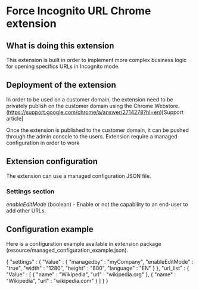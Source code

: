 # Force Incognito URL Chrome extension

## What is doing this extension

This extension is built in order to implement more complex business logic for opening specifics URLs in Incognito mode.

## Deployment of the extension

In order to be used on a customer domain, the extension need to be privately publish on the customer domain using the Chrome Webstore. 
(https://support.google.com/chrome/a/answer/2714278?hl=en)[Support article]

Once the extension is published to the customer domain, it can be pushed through the admin console to the users. 
Extension require a managed configuration in order to work

## Extension configuration

The extension can use a managed configuration JSON file.

### Settings section

*enableEditMode* (boolean) - Enable or not the capability to an end-user to add other URLs.

## Configuration example

Here is a configuration example available in extension package (resource/managed_configuration_example.json).

{
    "settings" : {
        "Value" : {
            "managedby" : "myCompany",
            "enableEditMode" : "true",
            "width" : "1280",
            "height" : "800",
            "language" : "EN"
        }
    },
    "url_list" : {
        "Value" : [
            {
                "name" : "Wikipedia",
                "url" : "wikipedia.org"
            },
            {
                "name" : "Wikipedia",
                "url" : "wikipedia.com"
            }
        ]
    }
}
